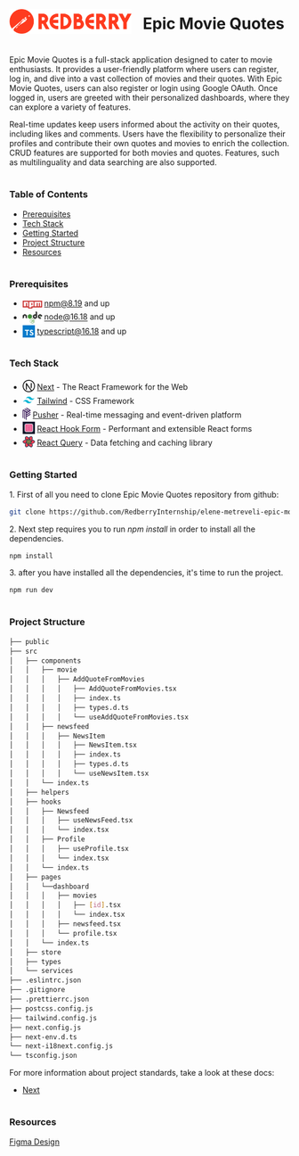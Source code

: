 <div style="display:flex; align-items: center">
  <img src="public/readme/assets/logo-redberry.png" alt="logo" width="220" style="margin-right: 20px" />
  <h1 style="position:relative; top: -6px" >Epic Movie Quotes</h1>
</div>

Epic Movie Quotes is a full-stack application designed to cater to movie enthusiasts. It provides a user-friendly platform where users can register, log in, and dive into a vast collection of movies and their quotes. With Epic Movie Quotes, users can also register or login using Google OAuth. Once logged in, users are greeted with their personalized dashboards, where they can explore a variety of features.

Real-time updates keep users informed about the activity on their quotes, including likes and comments. Users have the flexibility to personalize their profiles and contribute their own quotes and movies to enrich the collection. CRUD features are supported for both movies and quotes. Features, such as multilinguality and data searching are also supported.

#

### Table of Contents

- [Prerequisites](#prerequisites)
- [Tech Stack](#tech-stack)
- [Getting Started](#getting-started)
- [Project Structure](#project-structure)
- [Resources](#resources)

#

### Prerequisites

- <img src="public/readme/assets/npm.png" width="35" style="position: relative; top: 4px" /> npm@8.19 and up
- <img src="public/readme/assets/node.png" width="35" style="position: relative; top: 6px" /> node@16.18 and up
- <img src="public/readme/assets/typescript.png" width="22" style="position: relative; top: 6px" /> typescript@16.18 and up

#

### Tech Stack

- <img src="public/readme/assets/next.png" height="22" style="position: relative; top: 4px" /> [Next](https://nextjs.org/) - The React Framework for the Web
- <img src="public/readme/assets/tailwind.png" height="22" style="position: relative; top: 4px" /> [Tailwind](https://tailwindui.com/) - CSS Framework
- <img src="public/readme/assets/pusher.png" height="22" style="position: relative; top: 4px" /> [Pusher](https://pusher.com/) - Real-time messaging and event-driven platform
- <img src="public/readme/assets/react-hook-form.png" height="22" style="position: relative; top: 4px" /> [React Hook Form](https://react-hook-form.com/) - Performant and extensible React forms
- <img src="public/readme/assets/react-query.png" height="22" style="position: relative; top: 4px" /> [React Query](https://react-hook-form.com/) - Data fetching and caching library

#

### Getting Started

1\. First of all you need to clone Epic Movie Quotes repository from github:

```sh
git clone https://github.com/RedberryInternship/elene-metreveli-epic-movie-quotes-front
```

2\. Next step requires you to run _npm install_ in order to install all the dependencies.

```sh
npm install
```

3\. after you have installed all the dependencies, it's time to run the project.

```sh
npm run dev
```

#

### Project Structure

```bash
├── public
├── src
│   ├── components
│   │   ├── movie
│   │   │   ├── AddQuoteFromMovies
│   │   │   │   ├── AddQuoteFromMovies.tsx
│   │   │   │   ├── index.ts
│   │   │   │   ├── types.d.ts
│   │   │   │   └── useAddQuoteFromMovies.tsx
│   │   ├── newsfeed
│   │   │   ├── NewsItem
│   │   │   │   ├── NewsItem.tsx
│   │   │   │   ├── index.ts
│   │   │   │   ├── types.d.ts
│   │   │   │   └── useNewsItem.tsx
│   │   └── index.ts
│   ├── helpers
│   ├── hooks
│   │   ├── Newsfeed
│   │   │   ├── useNewsFeed.tsx
│   │   │   └── index.tsx
│   │   ├── Profile
│   │   │   ├── useProfile.tsx
│   │   │   └── index.tsx
│   │   └── index.ts
│   ├── pages
│   │   └──dashboard
│   │   │   ├── movies
│   │   │   │   ├── [id].tsx
│   │   │   │   └── index.tsx
│   │   │   ├── newsfeed.tsx
│   │   │   └── profile.tsx
│   │   └── index.ts
│   ├── store
│   ├── types
│   └── services
├── .eslintrc.json
├── .gitignore
├── .prettierrc.json
├── postcss.config.js
├── tailwind.config.js
├── next.config.js
├── next-env.d.ts
└── next-i18next.config.js
└── tsconfig.json
```

For more information about project standards, take a look at these docs:

- [Next](https://nextjs.org/docs)

#

### Resources

[Figma Design](https://www.figma.com/file/5uMXCg3itJwpzh9cVIK3hA/Movie-Quotes-Bootcamp-assignment?type=design&node-id=0-1&mode=design&t=c5A843fLo1dWnBRi-0)
